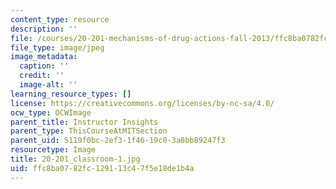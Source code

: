 ```yaml
---
content_type: resource
description: ''
file: /courses/20-201-mechanisms-of-drug-actions-fall-2013/ffc8ba0782fc129113c47f5e18de1b4a_20-201_classroom-1.jpg
file_type: image/jpeg
image_metadata:
  caption: ''
  credit: ''
  image-alt: ''
learning_resource_types: []
license: https://creativecommons.org/licenses/by-nc-sa/4.0/
ocw_type: OCWImage
parent_title: Instructor Insights
parent_type: ThisCourseAtMITSection
parent_uid: 5119f0bc-2ef3-1f46-19c0-3a8bb89247f3
resourcetype: Image
title: 20-201_classroom-1.jpg
uid: ffc8ba07-82fc-1291-13c4-7f5e18de1b4a
---
```

